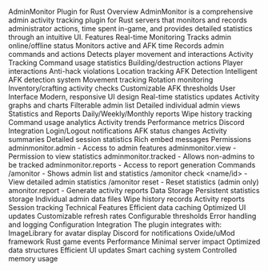 AdminMonitor Plugin for Rust
Overview
AdminMonitor is a comprehensive admin activity tracking plugin for Rust servers that monitors and records administrator actions, time spent in-game, and provides detailed statistics through an intuitive UI.
Features
Real-time Monitoring
Tracks admin online/offline status
Monitors active and AFK time
Records admin commands and actions
Detects player movement and interactions
Activity Tracking
Command usage statistics
Building/destruction actions
Player interactions
Anti-hack violations
Location tracking
AFK Detection
Intelligent AFK detection system
Movement tracking
Rotation monitoring
Inventory/crafting activity checks
Customizable AFK thresholds
User Interface
Modern, responsive UI design
Real-time statistics updates
Activity graphs and charts
Filterable admin list
Detailed individual admin views
Statistics and Reports
Daily/Weekly/Monthly reports
Wipe history tracking
Command usage analytics
Activity trends
Performance metrics
Discord Integration
Login/Logout notifications
AFK status changes
Activity summaries
Detailed session statistics
Rich embed messages
Permissions
adminmonitor.admin - Access to admin features
adminmonitor.view - Permission to view statistics
adminmonitor.tracked - Allows non-admins to be tracked
adminmonitor.reports - Access to report generation
Commands
/amonitor - Shows admin list and statistics
/amonitor check <name/id> - View detailed admin statistics
/amonitor reset - Reset statistics (admin only)
amonitor.report - Generate activity reports
Data Storage
Persistent statistics storage
Individual admin data files
Wipe history records
Activity reports
Session tracking
Technical Features
Efficient data caching
Optimized UI updates
Customizable refresh rates
Configurable thresholds
Error handling and logging
Configuration
Integration
The plugin integrates with:
ImageLibrary for avatar display
Discord for notifications
Oxide/uMod framework
Rust game events
Performance
Minimal server impact
Optimized data structures
Efficient UI updates
Smart caching system
Controlled memory usage
